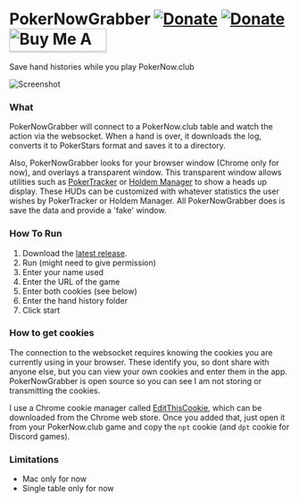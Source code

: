 # PokerNowGrabber [![Donate](https://img.shields.io/badge/donate-bitcoin-blue.svg)](https://blockchair.com/bitcoin/address/1CDF8xDX33tdkEyUcHL22DBTDEmq4ukMPp) [![Donate](https://img.shields.io/badge/donate-ethereum-blue.svg)](https://blockchair.com/ethereum/address/0xde6458b369ebadba2b515ca0dd4a4d978ad2f93a)  <a href="https://www.buymeacoffee.com/pj4533" target="_blank"><img src="https://www.buymeacoffee.com/assets/img/custom_images/orange_img.png" alt="Buy Me A Coffee" style="height: 41px !important;width: 174px !important;box-shadow: 0px 3px 2px 0px rgba(190, 190, 190, 0.5) !important;-webkit-box-shadow: 0px 3px 2px 0px rgba(190, 190, 190, 0.5) !important;" ></a>

Save hand histories while you play PokerNow.club

![Screenshot](pokernowgrabber.png)

### What

PokerNowGrabber will connect to a PokerNow.club table and watch the action via the websocket.  When a hand is over, it downloads the log, converts it to PokerStars format and saves it to a directory.  

Also, PokerNowGrabber looks for your browser window (Chrome only for now), and overlays a transparent window.  This transparent window allows utilities such as [PokerTracker](https://www.pokertracker.com) or [Holdem Manager](https://www.holdemmanager.com/hm3/) to show a heads up display.  These HUDs can be customized with whatever statistics the user wishes by PokerTracker or Holdem Manager.  All PokerNowGrabber does is save the data and provide a 'fake' window.

### How To Run

1. Download the [latest release](https://github.com/pj4533/PokerNowGrabber/releases).
2. Run (might need to give permission)
3. Enter your name used
4. Enter the URL of the game
5. Enter both cookies (see below)
6. Enter the hand history folder
7. Click start

### How to get cookies

The connection to the websocket requires knowing the cookies you are currently using in your browser.  These identify you, so dont share with anyone else, but you can view your own cookies and enter them in the app.  PokerNowGrabber is open source so you can see I am not storing or transmitting the cookies.   

I use a Chrome cookie manager called [EditThisCookie](https://editthiscookie.com), which can be downloaded from the Chrome web store.  Once you added that, just open it from your PokerNow.club game and copy the `npt` cookie (and `dpt` cookie for Discord games).  

### Limitations

* Mac only for now
* Single table only for now

